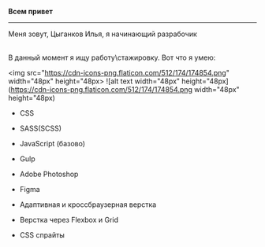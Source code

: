  <b>Всем привет</b>
___
Меня зовут, Цыганков Илья, я начинающий разрабочик

<br>
В данный момент я ищу работу\стажировку. Вот что я умею:

 <img src="https://cdn-icons-png.flaticon.com/512/174/174854.png" width="48px" height="48px>
![alt text width="48px" height="48px](https://cdn-icons-png.flaticon.com/512/174/174854.png width="48px" height="48px)
- CSS
- SASS(SCSS)
- JavaScript (базово)
- Gulp

- Adobe Photoshop
- Figma

- Адаптивная и кроссбраузерная верстка
- Верстка через Flexbox и Grid
- CSS спрайты

